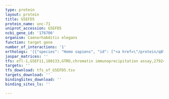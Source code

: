```yaml
---
type: protein
layout: protein
title: G5EFD5
protein_name: unc-71
uniprot_accession: G5EFD5
ncbi_gene_id: '176706'
organism: Caenorhabditis elegans
function: target gene
number_of_interactions: '1'
orthologs: '[{"species": "Homo sapiens", "id": ["<a href=\"/protein/q8tc27\">Q8TC27</a>"]}, {"species": "Rattus norvegicus", "id": ["<a href=\"/protein/d3zpm7\">D3ZPM7</a>", "E9PTQ3"]}, {"species": "Drosophila melanogaster", "id": ["Q7KUY7"]}, {"species": "Danio rerio", "id": ["E7FEZ4"]}]'
jaspar_matrices: ''
tfs: efl-1,G5EF11,180133,GTRD,chromatin immunoprecipitation assay,27924024%5Buid%5D,No
targets: ''
tfs_download: tfs_of_G5EFD5.tsv
targets_download: ''
bindingSites_download: ''
binding_sites_ls: ''

---
```

